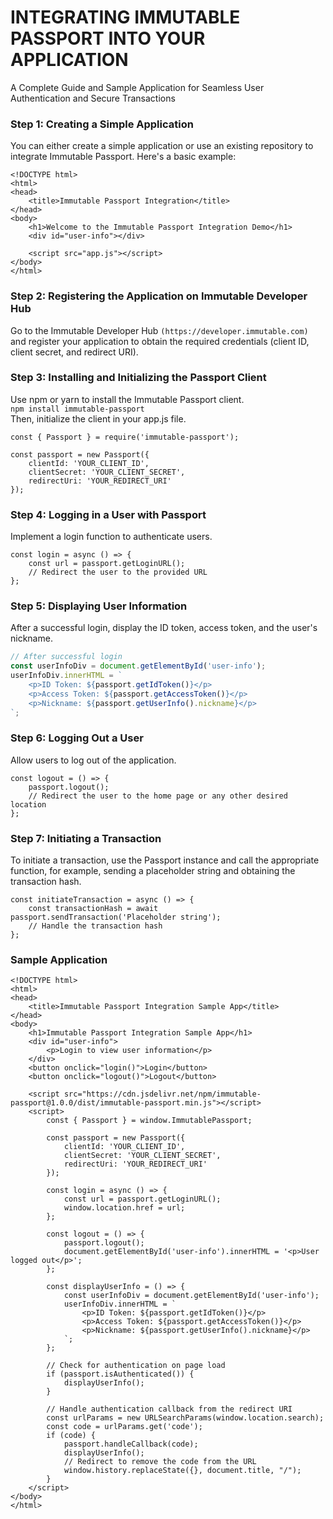 #  INTEGRATING IMMUTABLE PASSPORT INTO YOUR APPLICATION
A Complete Guide and Sample Application for Seamless User Authentication and Secure Transactions
### Step 1: Creating a Simple Application
You can either create a simple application or use an existing repository to integrate Immutable Passport. Here's a basic example:
```
<!DOCTYPE html>
<html>
<head>
    <title>Immutable Passport Integration</title>
</head>
<body>
    <h1>Welcome to the Immutable Passport Integration Demo</h1>
    <div id="user-info"></div>

    <script src="app.js"></script>
</body>
</html>
```
### Step 2: Registering the Application on Immutable Developer Hub
Go to the Immutable Developer Hub ```(https://developer.immutable.com)``` and register your application to obtain the required credentials (client ID, client secret, and redirect URI).

### Step 3: Installing and Initializing the Passport Client
Use npm or yarn to install the Immutable Passport client.
<br/>
```npm install immutable-passport```
<br/>
Then, initialize the client in your app.js file.
```
const { Passport } = require('immutable-passport');

const passport = new Passport({
    clientId: 'YOUR_CLIENT_ID',
    clientSecret: 'YOUR_CLIENT_SECRET',
    redirectUri: 'YOUR_REDIRECT_URI'
});
```
### Step 4: Logging in a User with Passport
Implement a login function to authenticate users.
<br/>
```
const login = async () => {
    const url = passport.getLoginURL();
    // Redirect the user to the provided URL
};
```
### Step 5: Displaying User Information
After a successful login, display the ID token, access token, and the user's nickname.
<br/>
``` javascript
// After successful login
const userInfoDiv = document.getElementById('user-info');
userInfoDiv.innerHTML = `
    <p>ID Token: ${passport.getIdToken()}</p>
    <p>Access Token: ${passport.getAccessToken()}</p>
    <p>Nickname: ${passport.getUserInfo().nickname}</p>
`;
```
### Step 6: Logging Out a User
Allow users to log out of the application.
<br/>
```
const logout = () => {
    passport.logout();
    // Redirect the user to the home page or any other desired location
};
```
### Step 7: Initiating a Transaction
To initiate a transaction, use the Passport instance and call the appropriate function, for example, sending a placeholder string and obtaining the transaction hash.
```
const initiateTransaction = async () => {
    const transactionHash = await passport.sendTransaction('Placeholder string');
    // Handle the transaction hash
};
```
### Sample Application
```
<!DOCTYPE html>
<html>
<head>
    <title>Immutable Passport Integration Sample App</title>
</head>
<body>
    <h1>Immutable Passport Integration Sample App</h1>
    <div id="user-info">
        <p>Login to view user information</p>
    </div>
    <button onclick="login()">Login</button>
    <button onclick="logout()">Logout</button>

    <script src="https://cdn.jsdelivr.net/npm/immutable-passport@1.0.0/dist/immutable-passport.min.js"></script>
    <script>
        const { Passport } = window.ImmutablePassport;

        const passport = new Passport({
            clientId: 'YOUR_CLIENT_ID',
            clientSecret: 'YOUR_CLIENT_SECRET',
            redirectUri: 'YOUR_REDIRECT_URI'
        });

        const login = async () => {
            const url = passport.getLoginURL();
            window.location.href = url;
        };

        const logout = () => {
            passport.logout();
            document.getElementById('user-info').innerHTML = '<p>User logged out</p>';
        };

        const displayUserInfo = () => {
            const userInfoDiv = document.getElementById('user-info');
            userInfoDiv.innerHTML = `
                <p>ID Token: ${passport.getIdToken()}</p>
                <p>Access Token: ${passport.getAccessToken()}</p>
                <p>Nickname: ${passport.getUserInfo().nickname}</p>
            `;
        };

        // Check for authentication on page load
        if (passport.isAuthenticated()) {
            displayUserInfo();
        }

        // Handle authentication callback from the redirect URI
        const urlParams = new URLSearchParams(window.location.search);
        const code = urlParams.get('code');
        if (code) {
            passport.handleCallback(code);
            displayUserInfo();
            // Redirect to remove the code from the URL
            window.history.replaceState({}, document.title, "/");
        }
    </script>
</body>
</html>
```




















